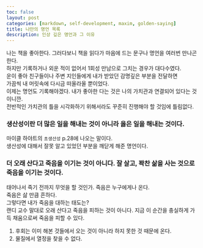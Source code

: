 ```yaml
---
toc: false
layout: post
categories: [markdown, self-development, maxim, golden-saying]
title: 나만의 명언 목록
description: 인상 깊은 명언과 그 이유
---
```


나는 책을 좋아한다. 그러다보니 책을 읽다가 마음에 드는 문구나 명언을 여러번 만나곤 한다.  
하지만 기록하거나 외운 적이 없어서 1회성 만남으로 그치는 경우가 대다수였다.  
운이 좋아 친구들이나 주변 지인들에게 내가 받았던 감명깊은 부분을 전달하면  
가끔씩 내 머릿속에 다시금 떠올라올 뿐이었다.  
이제는 명언도 기록해야겠다. 내가 좋아한 다는 것은 나의 가치관과 연결되어 있다는 것이니깐.  
전반적인 가치관의 틀을 시각화하기 위해서라도 꾸준히 진행해야 할 것임에 틀림없다.

### 생산성이란 더 많은 일을 해내는 것이 아니라 옳은 일을 해내는 것이다.
마이클 하야트의 `초생산성` p.28에 나오는 말이다.  
생산성에 대해서 잘못 알고 있었던 부분을 깨닫게 해준 명언이다.

### 더 오래 산다고 죽음을 이기는 것이 아니다. 잘 살고, 꽉찬 삶을 사는 것으로 죽음을 이기는 것이다. 
태어나서 죽기 전까지 무엇을 할 것인가. 죽음은 누구에게나 온다.  
죽음은 삶 만큼 흔하다.  
그렇다면 내가 죽음을 대하는 태도는?  
랜디 교수 말대로 오래 산다고 죽음을 피하는 것이 아니다. 지금 이 순간을 충실하게 가득 채움으로써 죽음을 피할 수 있다.  
1. 후회는 이미 해본 것들에서 오는 것이 아니라 하지 못한 것 때문에 온다.
2. 물질에서 열정을 찾을 수 없다. 